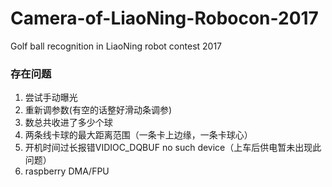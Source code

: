 # Camera-of-LiaoNing-Robocon-2017
Golf ball recognition in LiaoNing robot contest 2017



### 存在问题

1. 尝试手动曝光
2. 重新调参数(有空的话整好滑动条调参)
3. 数总共收进了多少个球
4. 两条线卡球的最大距离范围（一条卡上边缘，一条卡球心）
5. 开机时间过长报错VIDIOC_DQBUF no such device（上车后供电暂未出现此问题）
6. raspberry DMA/FPU

